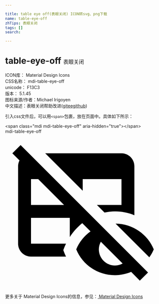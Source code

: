 ```yaml
---

title: table eye off(表眼关闭) ICON转svg、png下载
name: table-eye-off
zhTips: 表眼关闭
tags: []
search: 

---
```


# table-eye-off  <small style="font-size: 60%;font-weight: 100">表眼关闭</small>


<div class="detail-page">
<p>
<span>
ICON库：
<span class="badge-secondary badge">Material Design Icons</span> 
</span>
<br/>
<span>
CSS名称：
<span class="badge-secondary badge">mdi-table-eye-off</span> 
</span>
<br/>
<span>
unicode：
<span class="badge-secondary badge">F13C3</span> 
<copy-btn content='F13C3' btn-title=""></copy-btn>
<copy-btn :content='String.fromCodePoint(parseInt("F13C3", 16))' btn-title="复制U"></copy-btn>
</span>
<br/>
<span>
版本：
<span class="badge-secondary badge">5.1.45</span> 
</span>
<br/>
<span>图标来源/作者：<span class="badge-light badge">Michael Irigoyen</span></span> 
<br/>
<span class="zh-detail">中文描述：<span class="badge-primary badge">表眼关闭</span><span class="help-link"><span>帮助改进</span>(<a href="https://gitee.com/liuwave/icon-helper/edit/master/json/material/table-eye-off.json" target="_blank" rel="noopener noreferrer">gitee</a><a href="https://github.com/liuwave/icon-helper/edit/master/json/material/table-eye-off.json" target="_blank" rel="noopener noreferrer">github</a></span>)</span><br/>
</p>
</div>
<div class="alert alert-dark">
  <i class="mdi mdi-table-eye-off mdi-48px"></i>
  <i class="mdi mdi-table-eye-off mdi-36px"></i>
  <i class="mdi mdi-table-eye-off mdi-24px"></i>
  <i class="mdi mdi-table-eye-off mdi-18px"></i>
</div>
<div>
  <p>引入css文件后，可以用<code>&lt;span&gt;</code>包裹，放在页面中。具体如下所示：    
  </p>
  <div class="alert alert-primary" style="font-size: 14px">
    &lt;span class="mdi mdi-table-eye-off" aria-hidden="true"&gt;&lt;/span&gt;
    <copy-btn content='<span class="mdi mdi-table-eye-off" aria-hidden="true"></span>'></copy-btn>
  </div>
  <div class="alert alert-secondary">
    <i class="mdi mdi-table-eye-off"
    style="font-size: 24px"
    aria-hidden="true"></i> mdi-table-eye-off
    <copy-btn content="mdi-table-eye-off" btn-title="复制图标名称"></copy-btn>
  </div>
</div>
<div id="svg" class="svg-wrap">
<svg xmlns="http://www.w3.org/2000/svg" viewBox="0 0 24 24"><path d="M12 8.8L6.2 3H18C19.1 3 20 3.9 20 5V12.59C19.07 12.21 18.06 12 17 12C16.45 12 15.91 12.07 15.38 12.18L14.2 11H18V7H12V8.8M17.09 13.89L22.31 19.11C22.58 18.73 22.82 18.32 23 17.88C22.07 15.57 19.78 13.92 17.09 13.89M22.11 21.46L20.84 22.73L19.5 21.37C18.71 21.69 17.88 21.88 17 21.88C14.27 21.88 11.94 20.22 11 17.88C11.45 16.76 12.23 15.8 13.21 15.1L11.93 13.82C11.19 14.42 10.53 15.14 10 15.97V13H4V17H9.42C9.26 17.32 9.12 17.66 9 18C9.12 18.34 9.26 18.68 9.42 19H4C2.9 19 2 18.1 2 17V5C2 4.68 2.08 4.38 2.22 4.11L1.11 3L2.39 1.73L22.11 21.46M9.11 11L5.11 7H4V11H9.11M18.18 20.07L14.81 16.7C14.61 17.05 14.5 17.45 14.5 17.88C14.5 19.26 15.62 20.38 17 20.38C17.43 20.38 17.83 20.27 18.18 20.07Z" /></svg>
</div>
<detail full-name='mdi-table-eye-off'></detail>
    
<div><p>更多关于 Material Design Icons的信息，参见：<a target="_blank" href="https://iconhelper.cn/material.html"> Material Design Icons</a>
</p></div>
